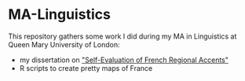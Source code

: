 # MA-Linguistics

This repository gathers some work I did during my MA in Linguistics at Queen Mary University of London: 
- my dissertation on ["Self-Evaluation of French Regional Accents"](MA%20thesis%20-%20Chloe%20Vincent.pdf)
- R scripts to create pretty maps of France
